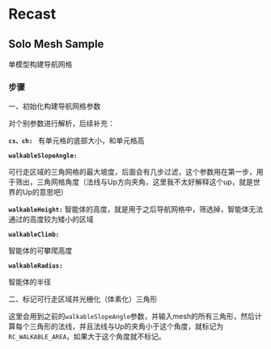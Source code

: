 # Recast

## Solo Mesh Sample
单模型构建导航网格

### 步骤
一、初始化构建导航网格参数

对个别参数进行解析，后续补充：

**`cs、ch: `**
有单元格的底部大小，和单元格高

**`walkableSlopeAngle:`**

可行走区域的三角网格的最大坡度，后面会有几步过滤，这个参数用在第一步，用于筛出，三角网格角度（法线与Up方向夹角，这里我不太好解释这个up，就是世界的Up的意思吧）

**`walkableHeight:`**
智能体的高度，就是用于之后导航网格中，筛选掉，智能体无法通过的高度较为矮小的区域

**`walkableClimb:`**

智能体的可攀爬高度

**`walkableRadius:`**

智能体的半径

二、标记可行走区域并光栅化（体素化）三角形

这里会用到之前的`walkableSlopeAngle`参数，并输入mesh的所有三角形，然后计算每个三角形的法线，并且法线与Up的夹角小于这个角度，就标记为``RC_WALKABLE_AREA``，如果大于这个角度就不标记。
